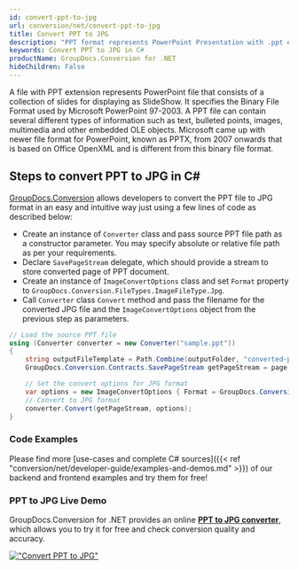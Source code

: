 ```yaml
---
id: convert-ppt-to-jpg
url: conversion/net/convert-ppt-to-jpg
title: Convert PPT to JPG
description: "PPT format represents PowerPoint Presentation with .ppt extension. Learn how to convert PPT to JPG file programmatically in C# language using GroupDocs.Conversion for .NET library."
keywords: Convert PPT to JPG in C#
productName: GroupDocs.Conversion for .NET
hideChildren: False
---
```


A file with PPT extension represents PowerPoint file that consists of a collection of slides for displaying as SlideShow. It specifies the Binary File Format used by Microsoft PowerPoint 97-2003. A PPT file can contain several different types of information such as text, bulleted points, images, multimedia and other embedded OLE objects. Microsoft came up with newer file format for PowerPoint, known as PPTX, from 2007 onwards that is based on Office OpenXML and is different from this binary file format.

## Steps to convert PPT to JPG in C#

[GroupDocs.Conversion](https://products.groupdocs.com/conversion/net) allows developers to convert the PPT file to JPG format in an easy and intuitive way just using a few lines of code as described below:

* Create an instance of `Converter` class and pass source PPT file path as a constructor parameter. You may specify absolute or relative file path as per your requirements. 
* Declare `SavePageStream` delegate, which should provide a stream to store converted page of PPT document.
* Create an instance of `ImageConvertOptions` class and set `Format` property to `GroupDocs.Conversion.FileTypes.ImageFileType.Jpg`.
* Call `Converter` class `Convert` method and pass the filename for the converted JPG file and the `ImageConvertOptions` object from the previous step as parameters.

```csharp
// Load the source PPT file
using (Converter converter = new Converter("sample.ppt"))
{
    string outputFileTemplate = Path.Combine(outputFolder, "converted-page-{0}.jpg");
    GroupDocs.Conversion.Contracts.SavePageStream getPageStream = page => new FileStream(string.Format(outputFileTemplate, page), FileMode.Create);

    // Set the convert options for JPG format
    var options = new ImageConvertOptions { Format = GroupDocs.Conversion.FileTypes.ImageFileType.Jpg };   
    // Convert to JPG format
    converter.Convert(getPageStream, options);
}
```

### Code Examples

Please find more [use-cases and complete C# sources]({{< ref "conversion/net/developer-guide/examples-and-demos.md" >}}) of our backend and frontend examples and try them for free!

### PPT to JPG Live Demo

GroupDocs.Conversion for .NET provides an online [**PPT to JPG converter**](https://products.groupdocs.app/conversion/ppt-to-jpg), which allows you to try it for free and check conversion quality and accuracy.

[!["Convert PPT to JPG"](conversion/net/images/convert-to-jpg/convert-ppt-to-jpg.png)](https://products.groupdocs.app/conversion/ppt-to-jpg)